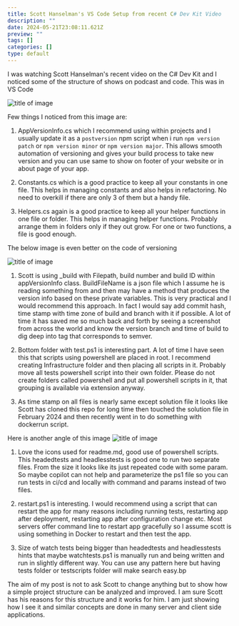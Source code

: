 ```yaml
---
title: Scott Hanselman's VS Code Setup from recent C# Dev Kit Video
description: ""
date: 2024-05-21T23:08:11.621Z
preview: ""
tags: []
categories: []
type: default
---
```


I was watching Scott Hanselman's recent video on the C# Dev Kit and I noticed some of the structure of shows on podcast and code. This was in VS Code

![title of image](https://res.cloudinary.com/dfph3xsla/image/upload/f_auto,q_auto/v1/github/mfsbo/cmfutwcoyx99fpgzuppt)

Few things I noticed from this image are:

1. AppVersionInfo.cs which I recommend using within projects and I usually update it as a `postversion` npm script when i run `npm version patch` or `npm version minor` or `npm version major`. This allows smooth automation of versioning and gives your build process to take new version and you can use same to show on footer of your website or in about page of your app.

2. Constants.cs which is a good practice to keep all your constants in one file. This helps in managing constants and also helps in refactoring. No need to overkill if there are only 3 of them but a handy file.

3. Helpers.cs again is a good practice to keep all your helper functions in one file or folder. This helps in managing helper functions. Probably arrange them in folders only if they out grow. For one or two functions, a file is good enough.


The below image is even better on the code of versioning

![title of image](https://res.cloudinary.com/dfph3xsla/image/upload/f_auto,q_auto/v1/github/mfsbo/z346a8nyvei2y8k5rikj)

1. Scott is using _build with Filepath, build number and build ID within appVersionInfo class. BuildFileName is a json file which I assume he is reading something from and then may have a method that produces the version info based on these private variables. This is very practical and I would recommend this approach. In fact I would say add commit hash, time stamp with time zone of build and branch with it if possible. A lot of time it has saved me so much back and forth by seeing a screenshot from across the world and know the version branch and time of build to dig deep into tag that corresponds to semver.

2. Bottom folder with test.ps1 is interesting part. A lot of time I have seen this that scripts using powershell are placed in root. I recommend creating Infrastructure folder and then placing all scripts in it. Probably move all tests powershell script into their own folder. Please do not create folders called powershell and put all powershell scripts in it, that grouping is available via extension anyway. 

3. As time stamp on all files is nearly same except solution file it looks like Scott has cloned this repo for long time then touched the solution file in February 2024 and then recently went in to do something with dockerrun script. 

Here is another angle of this image
![title of image](https://res.cloudinary.com/dfph3xsla/image/upload/f_auto,q_auto/v1/github/mfsbo/eea4fleae4vixyidjxe1)

1. Love the icons used for readme.md, good use of powershell scripts. This headedtests and headlesstests is good one to run two separate files. From the size it looks like its just repeated code with some param. So maybe copilot can not help and parameterize the ps1 file so you can run tests in ci/cd and locally with command and params instead of two files.

2. restart.ps1 is interesting. I would recommend using a script that can restart the app for many reasons including running tests, restarting app after deployment, restarting app after configuration change etc. Most servers offer command line to restart app gracefully so I assume scott is using something in Docker to restart and then test the app.

3. Size of watch tests being bigger than headedtests and headlesstests hints that maybe watchtests.ps1 is manually run and being written and run in slightly different way. You can use any pattern here but having tests folder or testscripts folder will make search easy.bp


The aim of my post is not to ask Scott to change anything but to show how a simple project structure can be analyzed and improved. I am sure Scott has his reasons for this structure and it works for him. I am just showing how I see it and similar concepts are done in many server and client side applications.
